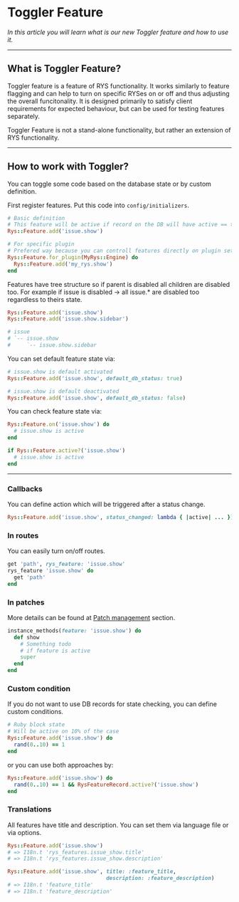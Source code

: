  # Toggler Feature

*In this article you will learn what is our new Toggler feature and how to use it.*

---

## What is Toggler Feature?

Toggler feature is a feature of RYS functionality. It works similarly to feature flagging and can help to turn on specific RYSes on or off and thus adjusting the overall funcitonality. It is designed primarily to satisfy client requirements for expected behaviour, but can be used for testing features separately.

Toggler Feature is not a stand-alone functionality, but rather an extension of RYS functionality.

--- 

## How to work with Toggler? 

You can toggle some code based on the database state or by custom definition. 

First register features. Put this code into `config/initializers`.

```ruby
# Basic definition
# This feature will be active if record on the DB will have active == true
Rys::Feature.add('issue.show')

# For specific plugin
# Prefered way because you can controll features directly on plugin settings 
Rys::Feature.for_plugin(MyRys::Engine) do
  Rys::Feature.add('my_rys.show')
end
```
Features have tree structure so if parent is disabled all children are disabled too. For example if issue is disabled -> all issue.* are disabled too regardless to theirs state.

```ruby
Rys::Feature.add('issue.show')
Rys::Feature.add('issue.show.sidebar')

# issue
# `-- issue.show
#     `-- issue.show.sidebar
```
You can set default feature state via: 

```ruby
# issue.show is default activated
Rys::Feature.add('issue.show', default_db_status: true)

# issue.show is default deactivated
Rys::Feature.add('issue.show', default_db_status: false)
```

You can check feature state via: 

```ruby
Rys::Feature.on('issue.show') do
  # issue.show is active
end

if Rys::Feature.active?('issue.show')
  # issue.show is active
end
```
---

### Callbacks

You can define action which will be triggered after a status change.

```ruby
Rys::Feature.add('issue.show', status_changed: lambda { |active| ... })
```

### In routes

You can easily turn on/off routes. 

```ruby
get 'path', rys_feature: 'issue.show'
rys_feature 'issue.show' do
  get 'path'
end
```

### In patches

More details can be found at [Patch management](https://easysoftware.stoplight.io/docs/developer-portal-devs/docs/Hello_RYS/Patch-management.md) section.

```ruby
instance_methods(feature: 'issue.show') do
  def show
    # Something todo
    # if feature is active
    super
  end
end
```

### Custom condition
If you do not want to use DB records for state checking, you can define custom conditions.
```ruby
# Ruby block state
# Will be active on 10% of the case
Rys::Feature.add('issue.show') do
  rand(0..10) == 1
end
```

or you can use both approaches by: 

```ruby
Rys::Feature.add('issue.show') do
  rand(0..10) == 1 && RysFeatureRecord.active?('issue.show')
end
```


### Translations

All features have title and description. You can set them via language file or via options.

```ruby
Rys::Feature.add('issue.show')
# => I18n.t 'rys_features.issue_show.title'
# => I18n.t 'rys_features.issue_show.description'

Rys::Feature.add('issue.show', title: :feature_title,
                               description: :feature_description)
# => I18n.t 'feature_title'
# => I18n.t 'feature_description'
```

